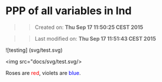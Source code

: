 PPP of all variables in lnd
==========
>> Created on: __Thu Sep 17 11:50:25 CEST 2015__ 
 
>> Last modified on: __Thu Sep 17 11:51:43 CEST 2015__ 


![testing] (svg/test.svg)

<a><img src="docs/svg/test.svg/></a>

Roses are <span style="color:red">red</span>, violets are <span style="color:blue">blue</span>.

